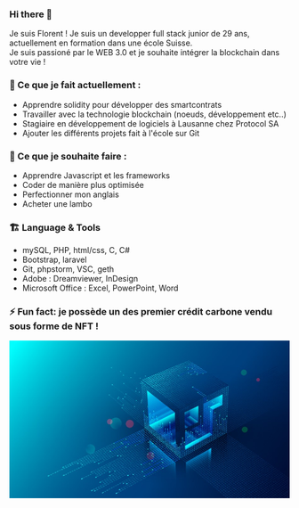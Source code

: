 ### Hi there 👋

Je suis Florent ! Je suis un developper full stack junior de 29 ans, actuellement en formation dans une école Suisse. <br>
Je suis passioné par le WEB 3.0 et je souhaite intégrer la blockchain dans votre vie !

### 🔭 Ce que je fait actuellement :

- Apprendre solidity pour développer des smartcontrats
- Travailler avec la technologie blockchain (noeuds, développement etc..)
- Stagiaire en développement de logiciels à Lausanne chez Protocol SA
- Ajouter les différents projets fait à l'école sur Git

### 🌱 Ce que je souhaite faire :

- Apprendre Javascript et les frameworks
- Coder de manière plus optimisée
- Perfectionner mon anglais
- Acheter une lambo

### 🏗️ Language & Tools

- mySQL, PHP, html/css, C, C#
- Bootstrap, laravel
- Git, phpstorm, VSC, geth
- Adobe : Dreamviewer, InDesign
- Microsoft Office : Excel, PowerPoint, Word

### ⚡ Fun fact: je possède un des premier crédit carbone vendu sous forme de NFT !

![Photo banner](https://raw.githubusercontent.com/WitaminF/WitaminF/main/IMG/bannerprofile.jpg)

